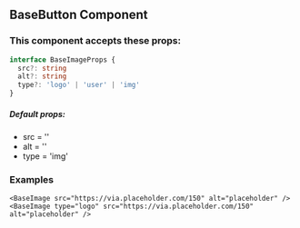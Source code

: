 ## BaseButton Component

### This component accepts these props:

```ts
interface BaseImageProps {
  src?: string
  alt?: string
  type?: 'logo' | 'user' | 'img'
}
```

##### Default props:

- src = ''
- alt = ''
- type = 'img'

### Examples

```vue
<BaseImage src="https://via.placeholder.com/150" alt="placeholder" />
<BaseImage type="logo" src="https://via.placeholder.com/150" alt="placeholder" />
```
